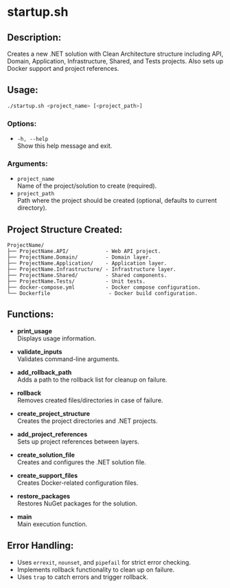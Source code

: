
# startup.sh

## Description:

Creates a new .NET solution with Clean Architecture structure including API, Domain,
Application, Infrastructure, Shared, and Tests projects. Also sets up Docker support
and project references.

## Usage:

```bash
./startup.sh <project_name> [<project_path>]
```

### Options:

- `-h, --help`  
  Show this help message and exit.

### Arguments:

- `project_name`  
  Name of the project/solution to create (required).
- `project_path`  
  Path where the project should be created (optional, defaults to current directory).

## Project Structure Created:
```
ProjectName/
├── ProjectName.API/            - Web API project.
├── ProjectName.Domain/         - Domain layer.
├── ProjectName.Application/    - Application layer.
├── ProjectName.Infrastructure/ - Infrastructure layer.
├── ProjectName.Shared/         - Shared components.
├── ProjectName.Tests/          - Unit tests.
├── docker-compose.yml          - Docker compose configuration.
└── Dockerfile                   - Docker build configuration.
```

## Functions:

- **print_usage**  
  Displays usage information.
  
- **validate_inputs**  
  Validates command-line arguments.
  
- **add_rollback_path**  
  Adds a path to the rollback list for cleanup on failure.
  
- **rollback**  
  Removes created files/directories in case of failure.
  
- **create_project_structure**  
  Creates the project directories and .NET projects.
  
- **add_project_references**  
  Sets up project references between layers.
  
- **create_solution_file**  
  Creates and configures the .NET solution file.
  
- **create_support_files**  
  Creates Docker-related configuration files.
  
- **restore_packages**  
  Restores NuGet packages for the solution.
  
- **main**  
  Main execution function.

## Error Handling:
- Uses `errexit`, `nounset`, and `pipefail` for strict error checking.
- Implements rollback functionality to clean up on failure.
- Uses `trap` to catch errors and trigger rollback.
